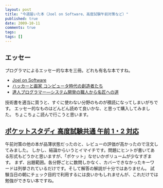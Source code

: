 ```yaml
---
layout: post
title: "今週届いた本（Joel on Software、高度試験午前対策など）"
published: true
date: 2009-10-11
comments: true
tags:
tags: []
---
```


## エッセー

プログラマによるエッセー的な本を三冊。どれも有名な本ですね。

- [Joel on Software](http://amazon.co.jp/o/ASIN/4274066304/nanataisan-22)
- [ハッカーと画家 コンピュータ時代の創造者たち](http://amazon.co.jp/o/ASIN/4274065979/nanataisan-22)
- [達人プログラマー—システム開発の職人から名匠への道](http://amazon.co.jp/o/ASIN/4894712741/nanataisan-22)

技術書を適当に買うと、すぐに使わない分野のものが積読になってしまいがちです。
エッセー的なものはどんどん読めて良いかな、と思って購入してみました。
ちょこちょこ読んで行こうと思います。

## [ポケットスタディ 高度試験共通 午前 1・2 対応](http://amazon.co.jp/o/ASIN/4798021253/nanataisan-22)

午前対策の他の本が品薄状態だったのと、レビューの評価が高かったので注文してみました。
しかし、結論からいうとイマイチです。問題にヒントが書いてある形式もどうかと思いますが、「ポケット」なせいかボリュームが少なすぎます。
まず、出題範囲。各分野ごとに数問しかなく、カバーできなかったキーワードは列挙されているだけです。そして解答の解説が十分ではありません。
試験当日の朝にチェック目的で利用するには良いかもしれませんが、これだけでは勉強ができない本ですね。
